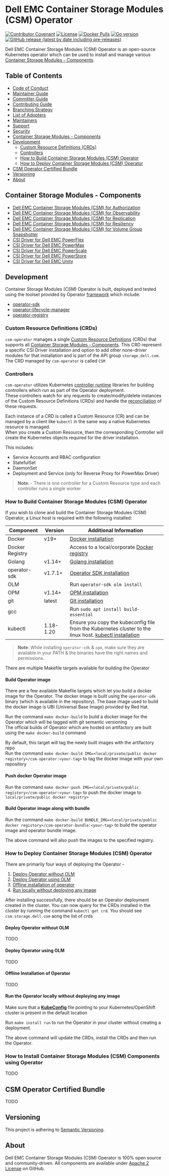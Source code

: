 
<!--
Copyright (c) 2021 Dell Inc., or its subsidiaries. All Rights Reserved.

Licensed under the Apache License, Version 2.0 (the "License");
you may not use this file except in compliance with the License.
You may obtain a copy of the License at

    http://www.apache.org/licenses/LICENSE-2.0
-->

# Dell EMC Container Storage Modules (CSM) Operator
[![Contributor Covenant](https://img.shields.io/badge/Contributor%20Covenant-v2.0%20adopted-ff69b4.svg)](https://github.com/dell/csm/blob/main/docs/CODE_OF_CONDUCT.md)
[![License](https://img.shields.io/github/license/dell/csm-operator)](LICENSE)
[![Docker Pulls](https://img.shields.io/docker/pulls/dellemc/csm-operator)](https://hub.docker.com/r/dellemc/csm-operator)
[![Go version](https://img.shields.io/github/go-mod/go-version/dell/csm-operator)](go.mod)
[![GitHub release (latest by date including pre-releases)](https://img.shields.io/github/v/release/dell/csm-operator?include_prereleases&label=latest&style=flat-square)](https://github.com/dell/csm-operator/releases/latest)

Dell EMC Container Storage Modules (CSM) Operator is an open-source Kubernetes operator which can be used to install and manage various [Container Storage Modules - Components](#container-storage-modules---components).

## Table of Contents

* [Code of Conduct](./docs/CODE_OF_CONDUCT.md)
* [Maintainer Guide](./docs/MAINTAINER_GUIDE.md)
* [Committer Guide](./docs/COMMITTER_GUIDE.md)
* [Contributing Guide](./docs/CONTRIBUTING.md)
* [Branching Strategy](./docs/BRANCHING.md)
* [List of Adopters](./docs/ADOPTERS.md)
* [Maintainers](./docs/MAINTAINERS.md)
* [Support](./docs/SUPPORT.md)
* [Security](./docs/SECURITY.md)
* [Container Storage Modules - Components](#container-storage-modules---components)
* [Development](#development)
  * [Custom Resource Definitions (CRDs)](#custom-resource-definitions-crds) 
  * [Controllers](#controllers)
  * [How to Build Container Storage Modules (CSM) Operator](#how-to-build-container-storage-modules-csm-operator)
  * [How to Deploy Container Storage Modules (CSM) Operator](#how-to-deploy-container-storage-modules-csm-operator)
* [CSM Operator Certified Bundle](#csm-operator-certified-bundle)
* [Versioning](#versioning)
* [About](#about)
  

## Container Storage Modules - Components

* [Dell EMC Container Storage Modules (CSM) for Authorization](https://github.com/dell/karavi-authorization)
* [Dell EMC Container Storage Modules (CSM) for Observability](https://github.com/dell/karavi-observability)
* [Dell EMC Container Storage Modules (CSM) for Replication](https://github.com/dell/csm-replication)
* [Dell EMC Container Storage Modules (CSM) for Resiliency](https://github.com/dell/karavi-resiliency)
* [Dell EMC Container Storage Modules (CSM) for Volume Group Snapshotter](https://github.com/dell/csi-volumegroup-snapshotter)
* [CSI Driver for Dell EMC PowerFlex](https://github.com/dell/csi-powerflex)
* [CSI Driver for Dell EMC PowerMax](https://github.com/dell/csi-powermax)
* [CSI Driver for Dell EMC PowerScale](https://github.com/dell/csi-powerscale)
* [CSI Driver for Dell EMC PowerStore](https://github.com/dell/csi-powerstore)
* [CSI Driver for Dell EMC Unity](https://github.com/dell/csi-unity)


## Development

Container Storage Modules (CSM) Operator is built, deployed and tested using the toolset provided by Operator [framework](https://github.com/operator-framework) which include:
* [operator-sdk](https://github.com/operator-framework/operator-sdk)
* [operator-lifecycle-manager](https://github.com/operator-framework/operator-lifecycle-manager)
* [operator-registry](https://github.com/operator-framework/operator-registry)

### Custom Resource Definitions (CRDs)

`csm-operator` manages a single [Custom Resource Definitions](https://kubernetes.io/docs/tasks/extend-kubernetes/custom-resources/custom-resource-definitions/) (CRDs) that supports all [Container Storage Modules - Components](#container-storage-modules---components). This CRD represent a specific CSI Driver installation and option to add other none-driver modules for that installation and is part of the API group `storage.dell.com`. The CRD managed by `csm-operator` is called `CSM`

### Controllers

`csm-operator` utilizes Kubernetes [controller runtime](https://github.com/kubernetes-sigs/controller-runtime) libraries for building controllers which
run as part of the Operator deployment.  
These controllers watch for any requests to create/modify/delete instances of the Custom Resource Definitions (CRDs) and handle the [reconciliation](https://godoc.org/sigs.k8s.io/controller-runtime/pkg/reconcile)
of these requests.

Each instance of a CRD is called a Custom Resource (CR) and can be managed by a client like `kubectl` in the same way a native
Kubernetes resource is managed.  
When you create a Custom Resource, then the corresponding Controller will create the Kubernetes objects required for the driver installation.  

This includes:
* Service Accounts and RBAC configuration
* StatefulSet
* DaemonSet
* Deployment and Service (only for Reverse Proxy for PowerMax Driver)

> __Note__: - There is one controller for a Custom Resource type and each controller runs a single worker 


### How to Build Container Storage Modules (CSM) Operator

If you wish to clone and build the Container Storage Modules (CSM) Operator, a Linux host is required with the following installed:

| Component       | Version   | Additional Information                                                                                                                     |
| --------------- | --------- | ------------------------------------------------------------------------------------------------------------------------------------------ |
| Docker          | v19+      | [Docker installation](https://docs.docker.com/engine/install/)                                                                                                    |
| Docker Registry |           | Access to a local/corporate [Docker registry](https://docs.docker.com/registry/)                                                           |
| Golang          | v1.14+    | [Golang installation](https://github.com/travis-ci/gimme)                                                                                                         |
| operator-sdk          | v1.7.1+   |[Operator SDK installation](https://github.com/operator-framework/operator-sdk/releases/download/v1.7.1/operator-sdk_linux_amd64)                                                                                                          |
| OLM            |     | Run ```operator-sdk olm install```                                                                                                       |
| OPM           |   v1.14+  | [OPM installation](https://github.com/operator-framework/operator-registry/releases/download/v1.14.0/linux-amd64-opm)                                                              |
| git             | latest    | [Git installation](https://git-scm.com/book/en/v2/Getting-Started-Installing-Git)                                                                              |
| gcc             |           | Run ```sudo apt install build-essential```                                                                                                 |
| kubectl         | 1.18-1.20 | Ensure you copy the kubeconfig file from the Kubernetes cluster to the linux host. [kubectl installation](https://kubernetes.io/docs/tasks/tools/install-kubectl/) |

> __Note__: While installing `operator-sdk` & `opm`, make sure they are available in your PATH & the binaries have the right names and permissions.


There are multiple Makefile targets available for building the Operator


#### Build Operator image

There are a few available Makefile targets which let you build a docker image for the Operator. 
The docker image is built using the `operator-sdk` binary (which is available in the repository). 
The base image used to build the docker image is UBI (Universal Base Image) provided by Red Hat.

Run the command `make docker-build` to build a docker image for the Operator which will be tagged with git semantic versioning  
The official builds of Operator which are hosted on artifactory are built using the `make docker-build` command

By default, this target will tag the newly built images with the artifactory repo  
Run the command `make docker-build IMG=<local/private/public docker registory>/csm-operator:<your-tag>` to tag the docker image with your own repository


#### Push docker Operator image

Run the command `make docker-push IMG=<local/private/public registory>/csm-operator:<your-tag>`  to push the docker image to `local/private/public docker registry>` 


#### Build Operator image along with bundle

Run the command `make docker-build BUNDLE_IMG=<local/private/public docker registory>/csm-operator-bundle:<your-tag>` to build the operator image and operator bundle image. 

The above command will also push the images to the specified registry.

### How to Deploy Container Storage Modules (CSM) Operator

There are primarily four ways of deploying the Operator -

1. [Deploy Operator without OLM](#deploy-operator-without-olm)
2. [Deploy Operator using OLM](#deploy-operator-using-olm)
3. [Offline installation of operator](#offline-installation-of-operator)
4. [Run locally without deploying any image](#run-the-operator-locally-without-deploying-any-image)
 
After installing successfully, there should be an Operator deployment created in the cluster. You can now query for the CRDs installed in the cluster by running the command `kubectl get crd`. You should see `csm.storage.dell.com` aong the list of crds
 
#### Deploy Operator without OLM

TODO

#### Deploy Operator using OLM

TODO

#### Offline Installation of Operator

TODO

#### Run the Operator locally without deploying any image 

Make sure that a [**KubeConfig**](https://kubernetes.io/docs/concepts/configuration/organize-cluster-access-kubeconfig/) file pointing to your Kubernetes/OpenShift cluster is present in the default location

Run `make install run` to run the Operator in your cluster without creating a deployment.

The above command will update the CRDs, install the CRDs and then run the Operator.

### How to Install Container Storage Modules (CSM) Components using Operator

TODO

## CSM Operator Certified Bundle 

TODO

## Versioning

This project is adhering to [Semantic Versioning](https://semver.org/).

## About

Dell EMC Container Storage Modules (CSM) Operator is 100% open source and community-driven. All components are available
under [Apache 2 License](https://www.apache.org/licenses/LICENSE-2.0.html) on
GitHub.
